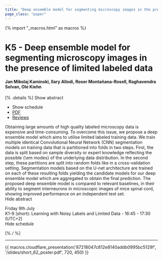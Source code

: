 ```yaml
---
title: "Deep ensemble model for segmenting microscopy images in the presence of limited labeled data"
page_class: "paper"
---
```


{% import "_macros.html" as macros %}

# K5 - Deep ensemble model for segmenting microscopy images in the presence of limited labeled data

#### Jan Mikolaj Kaminski, Ilary Allodi, Roser Montañana-Rosell, Raghavendra Selvan, Ole Kiehn

[% .details %]
<a class="toggle_visibility" data-selector=".abstract" data-level="3">Show abstract</a>
- <a class="toggle_visibility" data-selector=".schedule" data-level="3">Show schedule</a>
- <a href="https://openreview.net/pdf?id=PLSdnHPx-W6">PDF</a>
- <a href="https://openreview.net/forum?id=PLSdnHPx-W6">Reviews</a>

<p>
    <span class="abstract">
        Obtaining large amounts of high quality labeled microscopy data is expensive and time-consuming. To overcome this issue, we propose a deep ensemble model which aims to utilise limited labeled training data. We train multiple identical Convolutional Neural Network (CNN) segmentation models on training data that is partitioned into folds in two steps. First, the data is split based on sample diversity or expert knowledge reflecting the possible {\em modes} of the underlying data distribution. In the second step, these partitions are split into random folds like in a cross-validation setting. Segmentation models based on the U-net architecture are trained on each of these resulting folds yielding the candidate models for our deep ensemble model which are aggregated to obtain the final prediction. The proposed deep ensemble model is compared to relevant baselines, in their ability to segment interneurons in microscopic images of mice spinal cord, showing improved performance on an independent test set.
        <br>
        <span class="actions"><a class="toggle_visibility" data-level="2">Hide abstract</a></span>
    </span>
</p>

<p>
    <span class="schedule">
         Friday 9th July<br>K1-9 (short): Learning with Noisy Labels and Limited Data - 16:45 - 17:30 (UTC+2)
        <br>
        <span class="actions"><a class="toggle_visibility" data-level="2">Hide schedule</a></span>
    </span>
</p>

[% / %]


---

{{ macros.cloudflare_presentation('87218047c812e8140addb0995bc5129f', '/slides/short_62_poster.pdf', 720, 450) }}
